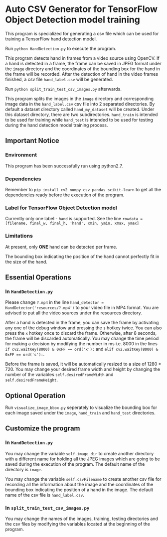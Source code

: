 # Auto CSV Generator for TensorFlow Object Detection model training

This program is specialized for generating a csv file which can be used for training a TensorFlow hand detection model.

Run `python HandDetection.py` to execute the program.

This program detects hand in frames from a video source using OpenCV. If a hand is detected in a frame, the frame can be saved in JPEG format under the `image` directory and the coordinates of the bounding box for the hand in the frame will be recorded. After the detection of hand in the video frames finished, a csv file `hand_label.csv` will be generated.

Run `python split_train_test_csv_images.py` afterwards.

This program splits the images in the `image` directory and corresponding image data in the `hand_label.csv` csv file into 2 separated directories. By default a dataset directory called `hand_my_dataset` will be created. Under this dataset directory, there are two subdirectories. `hand_train` is intended to be used for training while `hand_test` is intended to be used for testing during the hand detection model training process.


## Important Notice

### Environment
This program has been successfully run using python2.7.

### Dependencies
Remember to `pip install cv2 numpy csv pandas scikit-learn` to get all the dependencies ready before the execution of the program.

### Label for TensorFlow Object Detection model
Currently only one label - `hand` is supported. See the line `rowdata = [filename, final_w, final_h, 'hand', xmin, ymin, xmax, ymax]`

### Limitations
At present, only **ONE** hand can be detected per frame.

The bounding box indicating the position of the hand cannot perfectly fit in the size of the hand.


## Essential Operations

### In `HandDetection.py`
Please change `?.mp4` in the line `hand_detector = HandDetector('resources/?.mp4')` to your video file in MP4 format. You are advised to put all the video sources under the resources directory.

After a hand is detected in the frame, you can save the frame by activating any one of the debug window and pressing the `s` hotkey twice. You can also press the `x` hotkey once to discard the frame. Otherwise, after 8 seconds, the frame will be discarded automatically. You may change the time period for making a decision by modifying the number in ms i.e. 8000 in the lines `if cv2.waitKey(8000) & 0xFF == ord('x'):` and `elif cv2.waitKey(8000) & 0xFF == ord('s'):`.

Before the frame is saved, it will be automatically resized to a size of 1280 * 720. You may change your desired frame width and height by changing the number of the variables `self.desiredFrameWidth` and `self.desiredFrameHeight`.

## Optional Operation
Run `visualize_image_bbox.py` seperately to visualize the bounding box for each image saved under the `image`, `hand_train` and `hand_test` directories.


## Customize the program

### In `HandDetection.py`
You may change the variable `self.image_dir` to create another directory with a different name for holding all the JPEG images which are going to be saved during the execution of the program. The default name of the directory is `image`.

You may change the variable `self.csvFilename` to create another csv file for recording all the information about the image and the coordinates of the bounding box indicating the position of a hand in the image. The default name of the csv file is `hand_label.csv`.

### In `split_train_test_csv_images.py`
You may change the names of the images, training, testing directories and the csv files by modifying the variables located at the beginning of the program.
